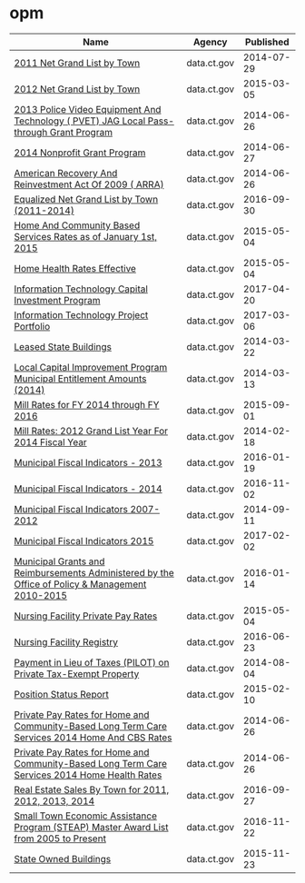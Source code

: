 # opm

Name | Agency | Published
---- | ---- | ---------
[2011 Net Grand List by Town](../socrata/7bf7-rsy9.md) | data.ct.gov | 2014-07-29
[2012 Net Grand List by Town](../socrata/ebya-9ie6.md) | data.ct.gov | 2015-03-05
[2013 Police Video Equipment And Technology ( PVET) JAG Local Pass-through Grant Program](../socrata/5m9p-astg.md) | data.ct.gov | 2014-06-26
[2014 Nonprofit Grant Program](../socrata/qcgq-9p42.md) | data.ct.gov | 2014-06-27
[American Recovery And Reinvestment Act Of 2009 ( ARRA)](../socrata/eugj-j27t.md) | data.ct.gov | 2014-06-26
[Equalized Net Grand List by Town (2011-2014)](../socrata/8rr8-a322.md) | data.ct.gov | 2016-09-30
[Home And Community Based Services Rates as of January 1st, 2015](../socrata/dtti-4mqx.md) | data.ct.gov | 2015-05-04
[Home Health Rates Effective](../socrata/jr68-tvgu.md) | data.ct.gov | 2015-05-04
[Information Technology Capital Investment Program](../socrata/g24u-uzzf.md) | data.ct.gov | 2017-04-20
[Information Technology Project Portfolio](../socrata/i7h5-rx65.md) | data.ct.gov | 2017-03-06
[Leased State Buildings](../socrata/khxa-vid2.md) | data.ct.gov | 2014-03-22
[Local Capital Improvement Program Municipal Entitlement Amounts (2014)](../socrata/u3kj-kc89.md) | data.ct.gov | 2014-03-13
[Mill Rates for FY 2014 through FY 2016](../socrata/ds7v-z32c.md) | data.ct.gov | 2015-09-01
[Mill Rates: 2012 Grand List Year For 2014 Fiscal Year](../socrata/686s-2uqm.md) | data.ct.gov | 2014-02-18
[Municipal Fiscal Indicators - 2013](../socrata/72by-n3wh.md) | data.ct.gov | 2016-01-19
[Municipal Fiscal Indicators - 2014](../socrata/5cym-55kp.md) | data.ct.gov | 2016-11-02
[Municipal Fiscal Indicators 2007-2012](../socrata/h7h2-manp.md) | data.ct.gov | 2014-09-11
[Municipal Fiscal Indicators 2015](../socrata/8pz3-js3d.md) | data.ct.gov | 2017-02-02
[Municipal Grants and Reimbursements Administered by the Office of Policy & Management 2010-2015](../socrata/5w85-2euh.md) | data.ct.gov | 2016-01-14
[Nursing Facility Private Pay Rates](../socrata/dj6a-6mcc.md) | data.ct.gov | 2015-05-04
[Nursing Facility Registry](../socrata/rm6f-b9qj.md) | data.ct.gov | 2016-06-23
[Payment in Lieu of Taxes (PILOT) on Private Tax-Exempt Property](../socrata/ax65-fnv9.md) | data.ct.gov | 2014-08-04
[Position Status Report](../socrata/cjb2-fkhn.md) | data.ct.gov | 2015-02-10
[Private Pay Rates for Home and Community-Based Long Term Care Services 2014 Home And CBS Rates](../socrata/efa5-f6zx.md) | data.ct.gov | 2014-06-26
[Private Pay Rates for Home and Community-Based Long Term Care Services 2014 Home Health Rates](../socrata/f42j-tjbt.md) | data.ct.gov | 2014-06-26
[Real Estate Sales By Town for 2011, 2012, 2013, 2014](../socrata/8udc-aepg.md) | data.ct.gov | 2016-09-27
[Small Town Economic Assistance Program (STEAP) Master Award List from 2005 to Present](../socrata/chzq-5cez.md) | data.ct.gov | 2016-11-22
[State Owned Buildings](../socrata/r8ci-yhcn.md) | data.ct.gov | 2015-11-23

